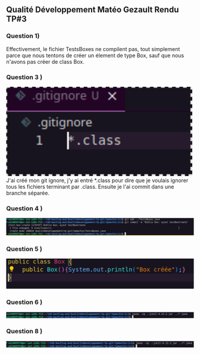 ## Qualité Développement Matéo Gezault Rendu TP#3

### Question 1)

Effectivement, le fichier TestsBoxes ne compilent pas, tout simplement parce que nous tentons de créer un élement de type Box, sauf que nous n'avons pas créer de class Box.

### Question 3 ) 

<img src="Image.png" alt="Image montrant mon fichier .gitignore" width="500" />
J'ai créé mon git ignore, j'y ai entré *.class pour dire que je voulais ignorer tous les fichiers terminant par .class.
Ensuite je l'ai commit dans une branche séparée.

### Question 4 ) 

<img src="Image2.png" alt="Image montrant mon fichier .gitignore" width="600" />

### Question 5 )

<img src="Image3.png" alt="Image montrant mon fichier .gitignore" width="600" />

### Question 6 )
<img src="Image4.png" alt="Image montrant mon fichier .gitignore" width="600" />

### Question 8 )

<img src="Image5.png" alt="Image montrant mon fichier .gitignore" width="600" />
